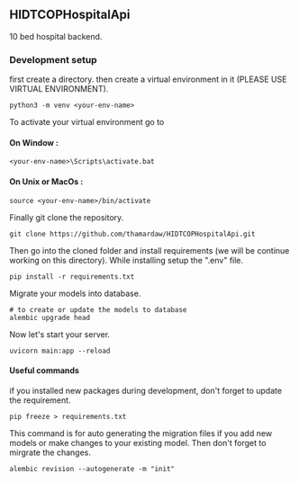 ## HIDTCOPHospitalApi

10 bed hospital backend.

### Development setup

first create a directory. then create a virtual environment in it (PLEASE USE VIRTUAL ENVIRONMENT).

```shell
python3 -m venv <your-env-name>
```

To activate your virtual environment go to

#### On Window :

```shell
<your-env-name>\Scripts\activate.bat
```

#### On Unix or MacOs :

```shell
source <your-env-name>/bin/activate
```

Finally git clone the repository.

```shell
git clone https://github.com/thamardaw/HIDTCOPHospitalApi.git
```

Then go into the cloned folder and install requirements (we will be continue working on this directory). While installing setup the ".env" file.

```shell
pip install -r requirements.txt
```

<!-- For our database migrations we will be using alembic. Don't worry it is already in requirements.txt so it is installed. Now let's initailize alembic.

```shell
alembic init alembic
```

After initailized, some changes need to make.

Go to alembic.ini and add your database string / URI.

```shell
sqlalchemy.url = <your-database-string>
```

Then go to alembic/env.py.

```shell
# comment out "target_metadata = None" and add this
from db.base import Base
target_metadata = Base.metadata
```

All changes need for alembic is done. Let's generate your migrations with alembic's help. You will have to run this command every time you add new models or you make changes to your models.

```shell
# this auto generate the migration files
alembic revision --autogenerate -m "init"
# to create or update the models to database
alembic upgrade head
``` -->

Migrate your models into database.

```shell
# to create or update the models to database
alembic upgrade head
```

Now let's start your server.

```shell
uvicorn main:app --reload
```

#### Useful commands

if you installed new packages during development, don't forget to update the requirement.

```shell
pip freeze > requirements.txt
```

This command is for auto generating the migration files if you add new models or make changes to your existing model. Then don't forget to mirgrate the changes.

```shell
alembic revision --autogenerate -m "init"
```

